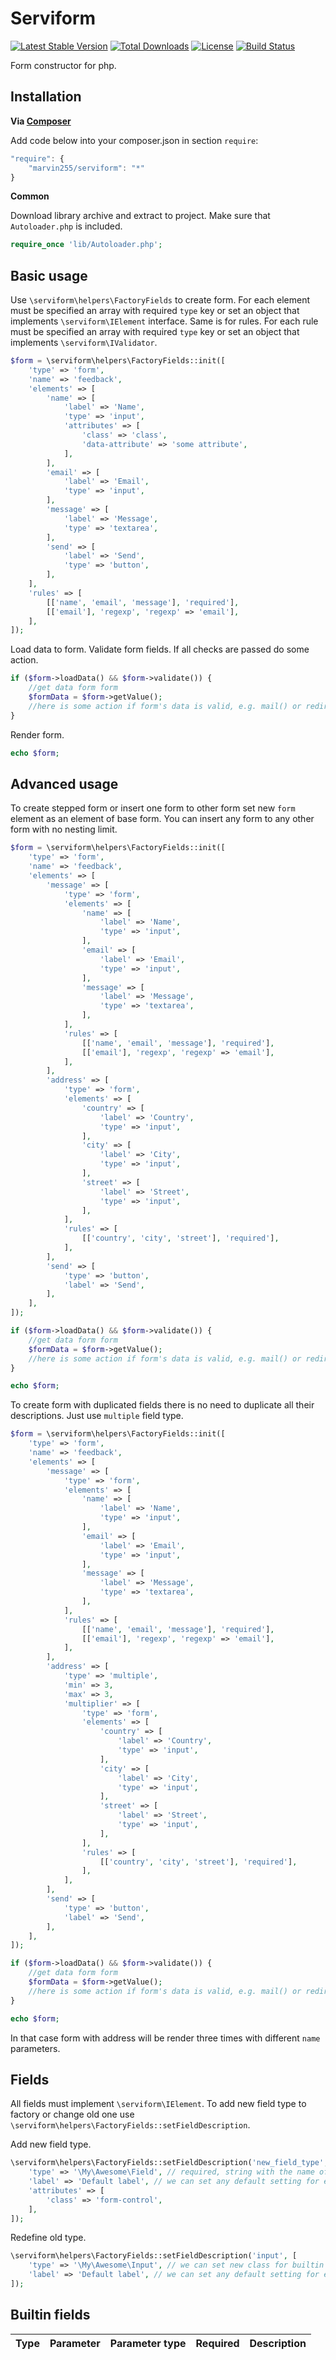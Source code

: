 Serviform
=========

[![Latest Stable Version](https://poser.pugx.org/marvin255/serviform/v/stable.png)](https://packagist.org/packages/marvin255/serviform)
[![Total Downloads](https://poser.pugx.org/marvin255/serviform/downloads.png)](https://packagist.org/packages/marvin255/serviform)
[![License](https://poser.pugx.org/marvin255/serviform/license.svg)](https://packagist.org/packages/marvin255/serviform)
[![Build Status](https://travis-ci.org/marvin255/serviform.svg?branch=master)](https://travis-ci.org/marvin255/serviform)

Form constructor for php.



Installation
------------

**Via [Composer](https://getcomposer.org/doc/00-intro.md)**

Add code below into your composer.json in section `require`:

```javascript
"require": {
    "marvin255/serviform": "*"
}
```

**Common**

Download library archive and extract to project. Make sure that `Autoloader.php` is included.

```php
require_once 'lib/Autoloader.php';
```



Basic usage
-----------

Use `\serviform\helpers\FactoryFields` to create form. For each element must be specified an array with required `type` key or set an object that implements `\serviform\IElement` interface. Same is for rules. For each rule must be specified an array with required `type` key or set an object that implements `\serviform\IValidator`.

```php
$form = \serviform\helpers\FactoryFields::init([
    'type' => 'form',
    'name' => 'feedback',
    'elements' => [
        'name' => [
            'label' => 'Name',
            'type' => 'input',
            'attributes' => [
                'class' => 'class',
                'data-attribute' => 'some attribute',
            ],
        ],
        'email' => [
            'label' => 'Email',
            'type' => 'input',
        ],
        'message' => [
            'label' => 'Message',
            'type' => 'textarea',
        ],
        'send' => [
            'label' => 'Send',
            'type' => 'button',
        ],
    ],
    'rules' => [
        [['name', 'email', 'message'], 'required'],
        [['email'], 'regexp', 'regexp' => 'email'],
    ],
]);
```

Load data to form. Validate form fields. If all checks are passed do some action.

```php
if ($form->loadData() && $form->validate()) {
    //get data form form
    $formData = $form->getValue();
    //here is some action if form's data is valid, e.g. mail() or redirect
}
```

Render form.

```php
echo $form;
```


Advanced usage
--------------

To create stepped form or insert one form to other form set new `form` element as an element of base form. You can insert any form to any other form with no nesting limit.

```php
$form = \serviform\helpers\FactoryFields::init([
    'type' => 'form',
    'name' => 'feedback',
    'elements' => [
        'message' => [
            'type' => 'form',
            'elements' => [
                'name' => [
                    'label' => 'Name',
                    'type' => 'input',
                ],
                'email' => [
                    'label' => 'Email',
                    'type' => 'input',
                ],
                'message' => [
                    'label' => 'Message',
                    'type' => 'textarea',
                ],
            ],
            'rules' => [
                [['name', 'email', 'message'], 'required'],
                [['email'], 'regexp', 'regexp' => 'email'],
            ],
        ],
        'address' => [
            'type' => 'form',
            'elements' => [
                'country' => [
                    'label' => 'Country',
                    'type' => 'input',
                ],
                'city' => [
                    'label' => 'City',
                    'type' => 'input',
                ],
                'street' => [
                    'label' => 'Street',
                    'type' => 'input',
                ],
            ],
            'rules' => [
                [['country', 'city', 'street'], 'required'],
            ],
        ],
        'send' => [
            'type' => 'button',
            'label' => 'Send',
        ],
    ],
]);

if ($form->loadData() && $form->validate()) {
    //get data form form
    $formData = $form->getValue();
    //here is some action if form's data is valid, e.g. mail() or redirect
}

echo $form;
```

To create form with duplicated fields there is no need to duplicate all their descriptions. Just use `multiple` field type.

```php
$form = \serviform\helpers\FactoryFields::init([
    'type' => 'form',
    'name' => 'feedback',
    'elements' => [
        'message' => [
            'type' => 'form',
            'elements' => [
                'name' => [
                    'label' => 'Name',
                    'type' => 'input',
                ],
                'email' => [
                    'label' => 'Email',
                    'type' => 'input',
                ],
                'message' => [
                    'label' => 'Message',
                    'type' => 'textarea',
                ],
            ],
            'rules' => [
                [['name', 'email', 'message'], 'required'],
                [['email'], 'regexp', 'regexp' => 'email'],
            ],
        ],
        'address' => [
            'type' => 'multiple',
            'min' => 3,
            'max' => 3,
            'multiplier' => [
                'type' => 'form',
                'elements' => [
                    'country' => [
                        'label' => 'Country',
                        'type' => 'input',
                    ],
                    'city' => [
                        'label' => 'City',
                        'type' => 'input',
                    ],
                    'street' => [
                        'label' => 'Street',
                        'type' => 'input',
                    ],
                ],
                'rules' => [
                    [['country', 'city', 'street'], 'required'],
                ],
            ],
        ],
        'send' => [
            'type' => 'button',
            'label' => 'Send',
        ],
    ],
]);

if ($form->loadData() && $form->validate()) {
    //get data form form
    $formData = $form->getValue();
    //here is some action if form's data is valid, e.g. mail() or redirect
}

echo $form;
```

In that case form with address will be render three times with different `name` parameters.



Fields
------

All fields must implement `\serviform\IElement`. To add new field type to factory or change old one use `\serviform\helpers\FactoryFields::setFieldDescription`.

Add new field type.

```php
\serviform\helpers\FactoryFields::setFieldDescription('new_field_type', [
    'type' => '\My\Awesome\Field', // required, string with the name of new type class that implements \serviform\IElement
    'label' => 'Default label', // we can set any default setting for each of newly created fields
    'attributes' => [
        'class' => 'form-control',
    ],
]);
```

Redefine old type.

```php
\serviform\helpers\FactoryFields::setFieldDescription('input', [
    'type' => '\My\Awesome\Input', // we can set new class for builtin field types
    'label' => 'Default label', // we can set any default setting for each of newly created fields
]);
```



Builtin fields
--------------

| Type | Parameter | Parameter type | Required | Description |
|------|-----------|----------------|----------|-------------|
